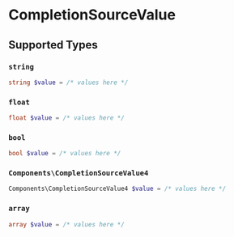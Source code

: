 # CompletionSourceValue


## Supported Types

### `string`

```php
string $value = /* values here */
```

### `float`

```php
float $value = /* values here */
```

### `bool`

```php
bool $value = /* values here */
```

### `Components\CompletionSourceValue4`

```php
Components\CompletionSourceValue4 $value = /* values here */
```

### `array`

```php
array $value = /* values here */
```


